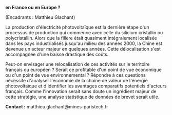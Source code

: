 **en France ou en Europe ?**

(Encadrants : Matthieu Glachant)

La production d\'électricité photovoltaïque est la dernière étape d\'un
processus de production qui commence avec celle du silicium cristallin
ou polycristallin. Alors que la filière était quasiment intégralement
localisée dans les pays industrialisés jusqu\'au milieu des années 2000,
la Chine est devenue un acteur majeur en quelques années. Cette
délocalisation s\'est accompagnée d\'une baisse drastique des coûts.

Peut-on envisager une relocalisation de ces activités sur le territoire
français ou européen ? Serait ce profitable d\'un point de vue
économique ou d\'un point de vue environnemental ? Répondre à ces
questions nécessite d\'analyser l\'économie de la chaîne de valeur de
l\'énergie photovoltaïque et d\'identifier les avantages comparatifs
potentiels d\'acteurs français. Comme l\'innovation serait sans doute un
ingrédient majeur de cette stratégie, une analyse statistique de données
de brevet serait utile.

**Contact :** matthieu.glachant\@mines-paristech.fr
